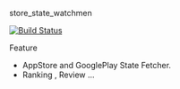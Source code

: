 store_state_watchmen

[![Build Status](https://travis-ci.org/seijiro/store_state_watchmen.svg?branch=travis-test)](https://travis-ci.org/seijiro/store_state_watchmen)

Feature
- AppStore and GooglePlay State Fetcher.
- Ranking , Review ...
